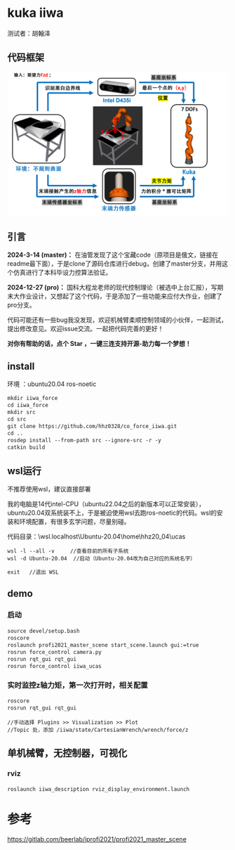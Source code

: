 # kuka iiwa
测试者：胡翰泽

## 代码框架
![](https://github.com/hhz0328/co_force_iiwa/blob/pro/1.png)

## 引言
**2024-3-14 (master)：** 在油管发现了这个宝藏code（原项目是俄文，链接在readme最下面），于是clone了源码仓库进行debug，创建了master分支，并用这个仿真进行了本科毕设力控算法验证。

**2024-12-27 (pro)：** 国科大程龙老师的现代控制理论（被选中上台汇报），写期末大作业设计，又想起了这个代码，于是添加了一些功能来应付大作业，创建了pro分支。

代码可能还有一些bug我没发现，欢迎机械臂柔顺控制领域的小伙伴，一起测试，提出修改意见。欢迎issue交流。一起把代码完善的更好！

**对你有帮助的话，点个 Star ，一键三连支持开源-助力每一个梦想！**

## install
环境 ：ubuntu20.04    ros-noetic
```
mkdir iiwa_force
cd iiwa_force
mkdir src
cd src
git clone https://github.com/hhz0328/co_force_iiwa.git
cd ..
rosdep install --from-path src --ignore-src -r -y
catkin build
```

## wsl运行
不推荐使用wsl，建议直接部署

我的电脑是14代intel-CPU（ubuntu22.04之后的新版本可以正常安装），ubuntu20.04双系统装不上，于是被迫使用wsl去跑ros-noetic的代码。wsl的安装和环境配置，有很多玄学问题，尽量别碰。

代码目录：\\wsl.localhost\Ubuntu-20.04\home\hhz20_04\ucas
```
wsl -l --all -v     //查看目前的所有子系统
wsl -d Ubuntu-20.04  //启动（Ubuntu-20.04改为自己对应的系统名字）
```
```
exit   //退出 WSL
```

## demo
### 启动
```
source devel/setup.bash
roscore
roslaunch profi2021_master_scene start_scene.launch gui:=true
rosrun force_control camera.py
rosrun rqt_gui rqt_gui
rosrun force_control iiwa_ucas
```
### 实时监控z轴力矩，第一次打开时，相关配置
```
roscore
rosrun rqt_gui rqt_gui

//手动选择 Plugins >> Visualization >> Plot
//Topic 处，添加 /iiwa/state/CartesianWrench/wrench/force/z

```

## 单机械臂，无控制器，可视化
### rviz
```
roslaunch iiwa_description rviz_display_environment.launch
```
# 参考
https://gitlab.com/beerlab/iprofi2021/profi2021_master_scene
